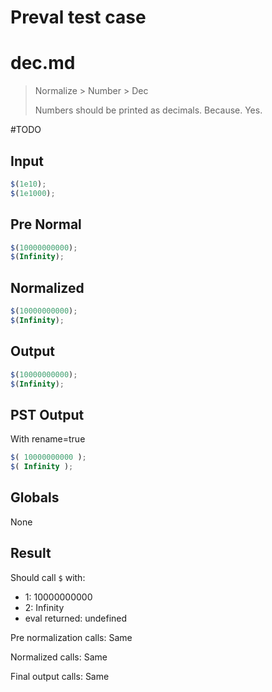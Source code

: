 # Preval test case

# dec.md

> Normalize > Number > Dec
>
> Numbers should be printed as decimals. Because. Yes.

#TODO

## Input

`````js filename=intro
$(1e10);
$(1e1000);
`````

## Pre Normal


`````js filename=intro
$(10000000000);
$(Infinity);
`````

## Normalized


`````js filename=intro
$(10000000000);
$(Infinity);
`````

## Output


`````js filename=intro
$(10000000000);
$(Infinity);
`````

## PST Output

With rename=true

`````js filename=intro
$( 10000000000 );
$( Infinity );
`````

## Globals

None

## Result

Should call `$` with:
 - 1: 10000000000
 - 2: Infinity
 - eval returned: undefined

Pre normalization calls: Same

Normalized calls: Same

Final output calls: Same
